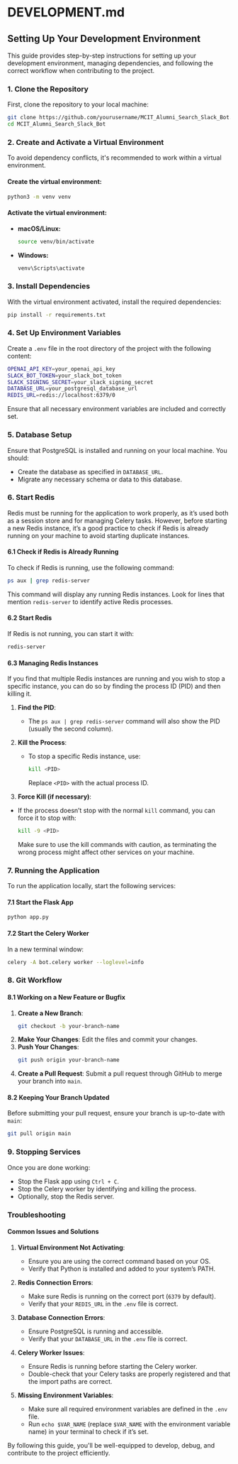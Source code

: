 # DEVELOPMENT.md

## Setting Up Your Development Environment

This guide provides step-by-step instructions for setting up your development environment, managing dependencies, and following the correct workflow when contributing to the project.

### 1. Clone the Repository

First, clone the repository to your local machine:

```bash
git clone https://github.com/yourusername/MCIT_Alumni_Search_Slack_Bot.git
cd MCIT_Alumni_Search_Slack_Bot
```

### 2. Create and Activate a Virtual Environment

To avoid dependency conflicts, it's recommended to work within a virtual environment.

#### Create the virtual environment:

```bash
python3 -m venv venv
```

#### Activate the virtual environment:

-   **macOS/Linux:**
	   ``` bash
	   source venv/bin/activate
	```
-   **Windows:**
	```bash
	venv\Scripts\activate
	```
### 3. Install Dependencies

With the virtual environment activated, install the required dependencies:
```bash
pip install -r requirements.txt
```

### 4. Set Up Environment Variables

Create a  `.env`  file in the root directory of the project with the following content:

```bash
OPENAI_API_KEY=your_openai_api_key
SLACK_BOT_TOKEN=your_slack_bot_token
SLACK_SIGNING_SECRET=your_slack_signing_secret
DATABASE_URL=your_postgresql_database_url
REDIS_URL=redis://localhost:6379/0
```
Ensure that all necessary environment variables are included and correctly set.

### 5. Database Setup

Ensure that PostgreSQL is installed and running on your local machine. You should:

-   Create the database as specified in  `DATABASE_URL`.
-   Migrate any necessary schema or data to this database.


### 6. Start Redis

Redis must be running for the application to work properly, as it’s used both as a session store and for managing Celery tasks. However, before starting a new Redis instance, it’s a good practice to check if Redis is already running on your machine to avoid starting duplicate instances.

#### 6.1 Check if Redis is Already Running

To check if Redis is running, use the following command:

```bash
ps aux | grep redis-server
```
This command will display any running Redis instances. Look for lines that mention `redis-server` to identify active Redis processes.

#### 6.2 Start Redis

If Redis is not running, you can start it with:
```bash
redis-server
```

#### 6.3 Managing Redis Instances

If you find that multiple Redis instances are running and you wish to stop a specific instance, you can do so by finding the process ID (PID) and then killing it.

1.  **Find the PID**:
    
    -   The  `ps aux | grep redis-server`  command will also show the PID (usually the second column).
2.  **Kill the Process**:
    
    -   To stop a specific Redis instance, use:
	    ```bash
	    kill <PID>
		``` 
		Replace `<PID>` with the actual process ID.
	
3. **Force Kill (if necessary)**:

-   If the process doesn’t stop with the normal  `kill`  command, you can force it to stop with:
	```bash
	kill -9 <PID>
	```
	Make sure to use the kill commands with caution, as terminating the wrong process might affect other services on your machine.

### 7. Running the Application

To run the application locally, start the following services:

#### 7.1 Start the Flask App
```bash
python app.py
```
#### 7.2 Start the Celery Worker

In a new terminal window:
``` bash
celery -A bot.celery worker --loglevel=info
```

### 8. Git Workflow

#### 8.1 Working on a New Feature or Bugfix

1.  **Create a New Branch**:
    ```bash
    git checkout -b your-branch-name
	```
2. **Make Your Changes**: Edit the files and commit your changes.
3. **Push Your Changes**:
    ```bash
    git push origin your-branch-name
	```
4. **Create a Pull Request**: Submit a pull request through GitHub to merge your branch into `main`.

#### 8.2 Keeping Your Branch Updated

Before submitting your pull request, ensure your branch is up-to-date with  `main`:
```bash
git pull origin main
```

### 9. Stopping Services

Once you are done working:

-   Stop the Flask app using  `Ctrl + C`.
-   Stop the Celery worker by identifying and killing the process.
-   Optionally, stop the Redis server.

### Troubleshooting

#### Common Issues and Solutions

1.  **Virtual Environment Not Activating**:
    
    -   Ensure you are using the correct command based on your OS.
    -   Verify that Python is installed and added to your system’s PATH.
2.  **Redis Connection Errors**:
    
    -   Make sure Redis is running on the correct port (`6379`  by default).
    -   Verify that your  `REDIS_URL`  in the  `.env`  file is correct.
3.  **Database Connection Errors**:
    
    -   Ensure PostgreSQL is running and accessible.
    -   Verify that your  `DATABASE_URL`  in the  `.env`  file is correct.
4.  **Celery Worker Issues**:
    
    -   Ensure Redis is running before starting the Celery worker.
    -   Double-check that your Celery tasks are properly registered and that the import paths are correct.
5.  **Missing Environment Variables**:
    
    -   Make sure all required environment variables are defined in the  `.env`  file.
    -   Run  `echo $VAR_NAME`  (replace  `$VAR_NAME`  with the environment variable name) in your terminal to check if it’s set.

By following this guide, you'll be well-equipped to develop, debug, and contribute to the project efficiently.